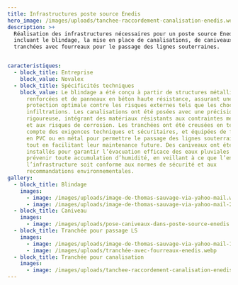 ```yaml
---
title: Infrastructures poste source Enedis
hero_image: /images/uploads/tanchee-raccordement-canalisation-enedis.webp
description: >+
  Réalisation des infrastructures nécessaires pour un poste source Enedis,
  incluant le blindage, la mise en place de canalisations, de caniveaux et de
  tranchées avec fourreaux pour le passage des lignes souterraines.


caracteristiques:
  - block_title: Entreprise
    block_value: Novalex
  - block_title: Spécificités techniques
    block_value: Le blindage a été conçu à partir de structures métalliques
      renforcées et de panneaux en béton haute résistance, assurant une
      protection optimale contre les risques externes tels que les chocs et les
      infiltrations. Les canalisations ont été posées avec une précision
      rigoureuse, intégrant des matériaux résistants aux contraintes mécaniques
      et aux risques de corrosion. Les tranchées ont été creusées en tenant
      compte des exigences techniques et sécuritaires, et équipées de fourreaux
      en PVC ou en métal pour permettre le passage des lignes souterraines (LS)
      tout en facilitant leur maintenance future. Des caniveaux ont été
      installés pour garantir l’évacuation efficace des eaux pluviales et
      prévenir toute accumulation d’humidité, en veillant à ce que l’ensemble de
      l’infrastructure soit conforme aux normes de sécurité et aux
      recommandations environnementales.
gallery:
  - block_title: Blindage
    images:
      - image: /images/uploads/image-de-thomas-sauvage-via-yahoo-mail.webp
      - image: /images/uploads/image-de-thomas-sauvage-via-yahoo-mail-2-.webp
  - block_title: Caniveau
    images:
      - image: /images/uploads/pose-caniveaux-dans-poste-source-enedis.webp
  - block_title: Tranchée pour passage LS
    images:
      - image: /images/uploads/image-de-thomas-sauvage-via-yahoo-mail-1-.webp
      - image: /images/uploads/tranchée-avec-fourreaux-enedis.webp
  - block_title: Tranchée pour canalisation
    images:
      - image: /images/uploads/tanchee-raccordement-canalisation-enedis.webp
---
```

